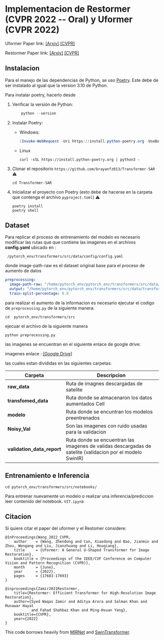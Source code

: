 # Implementacion de Restormer (CVPR 2022 -- Oral) y Uformer (CVPR 2022)

Uformer Paper link: [[Arxiv]](https://arxiv.org/abs/2106.03106) [[CVPR]](https://openaccess.thecvf.com/content/CVPR2022/papers/Wang_Uformer_A_General_U-Shaped_Transformer_for_Image_Restoration_CVPR_2022_paper.pdf)


Restormer Paper link: [[Arxiv]](https://arxiv.org/abs/2111.09881) [[CVPR]](https://openaccess.thecvf.com/content/CVPR2022/papers/Zamir_Restormer_Efficient_Transformer_for_High-Resolution_Image_Restoration_CVPR_2022_paper.pdf)

## Instalacion 
Para el manejo de las dependencias de Python, se uso [Poetry](https://python-poetry.org/docs/). Este debe de ser instalado al igual que la version 3.10 de Python.

Para instalar poetry, hacerlo desde 


1. Verificar la versión de Python:
    ``` powershell
        python --version
    ```

2. Instalar Poetry:
    - Windows: 
        ``` powershell
        (Invoke-WebRequest -Uri https://install.python-poetry.org -UseBasicParsing).Content | py -
        ```
    - Linux
        ``` shell 
        curl -sSL https://install.python-poetry.org | python3 -
        ```

3. Clonar el repositorio `https://github.com/brayanfz013/Transformer-SAR` ⚠️
    ``` shell
    cd Transformer-SAR
    ```
4. Inicializar el proyecto con Poetry (esto debe de hacerse en la carpeta que contenga el archivo `pyproject.toml`) ⚠️
    ``` shell
    poetry install
    poetry shell
    ```

## Dataset

Para replicar el proceso de entrenamiento del modelo es necesario modificar las rutas que que contiene las imagenes en el archivos __config.yaml__ ubicado en :

``` shell
 /pytorch_env/transformers/src/data/config/config.yaml
```
donde image-path-raw es el dataset original base para el proceso de aumento de datos

``` yaml
preprocessing:
  image-path-raw: "/home/pytorch_env/pytorch_env/transformers/src/data/raw_data"
  output: "/home/pytorch_env/pytorch_env/transformers/src/data/transformed_data/"
  train-split-percentage: 0.8
```

para realizar el aumento de la informacion es necesario ejecutar el codigo de `preprocessing.py`
de la siguiente manera:

``` shell
cd  pytorch_env/transformers/src
```
ejecuar el archivo de la siguiente manera

``` shell 
python preprocessing.py
```
las imagenes se encuentran en el siguiente enlace de google drive:

imagenes enlace : [[Google Drive]](https://drive.google.com/drive/folders/1aRyshK11brNl0SFul3jSM5RPClomo55e?usp=drive_link)

las cuales estan divididas en las siguientes carpetas:


| Carpeta  | Descripcion | 
| ------------- | ------------- | 
| __raw_data__  | Ruta  de imagnes descargadas de satelite  |
| __transfomed_data__  | Ruta donde se almacenaron los datos aumentados Cell  |
| __modelo__  | Ruta donde se encuntran los modelos preentrenados |
| __Noisy_Val__  |Son las imagenes con ruido usadas para la validacion  |
| __validation_data_report__  | Ruta donde se encuentran las imagenes de validas descargadas de  satelite (validacion por el modelo SwinIR) 

## Entrenamiento e Inferencia

```shell
cd pytorch_env/transformers/src/notebooks/
```

Para entrenar nuevamente un modelo o realizar una inferencia/prediccion leer contenido del notebook. `VIT.ipynb`


## Citacion


Si quiere citar el paper del uformer  y el Restomer considere:

```
@InProceedings{Wang_2022_CVPR,
    author    = {Wang, Zhendong and Cun, Xiaodong and Bao, Jianmin and Zhou, Wengang and Liu, Jianzhuang and Li, Houqiang},
    title     = {Uformer: A General U-Shaped Transformer for Image Restoration},
    booktitle = {Proceedings of the IEEE/CVF Conference on Computer Vision and Pattern Recognition (CVPR)},
    month     = {June},
    year      = {2022},
    pages     = {17683-17693}
}
```
```
@inproceedings{Zamir2021Restormer,
    title={Restormer: Efficient Transformer for High-Resolution Image Restoration},
    author={Syed Waqas Zamir and Aditya Arora and Salman Khan and Munawar Hayat
            and Fahad Shahbaz Khan and Ming-Hsuan Yang},
    booktitle={CVPR},
    year={2022}
}
```
This code borrows heavily from [MIRNet](https://github.com/swz30/MIRNet) and [SwinTransformer](https://github.com/microsoft/Swin-Transformer).


